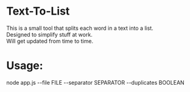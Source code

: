 # Text-To-List

This is a small tool that splits each word in a text into a list. <br>
Designed to simplify stuff at work.<br>
Will get updated from time to time.<br>


# Usage:
node app.js --file FILE --separator SEPARATOR --duplicates BOOLEAN
